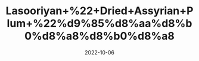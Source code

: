 ---
title: 'Lasooriyan+%22+Dried+Assyrian+Plum+%22%d9%85%d8%aa%d8%b0%d8%a8%d8%b0%d8%a8'
date: '2022-10-06' 
metatag: '' 
inventory: '0' 
draft: false 
# meta description 
shortDescripton: 'It+is+good+for+people+whose+constitution+might+have+a+tendency+to+go+baldy.+In+addition+to+fruit%2c+Assyrian+plum+bark+and+roots+are+also+very+effective+as+a+local+remedy+against+cough%2c+cold+and+various+other+ailments+connected+with+indigestion+and+throat+problems.'
description: 'Herb'
longdescription: ''
featured: True
# product Price
price: '40.0'
# Product Short Description
shortDescription: 'It+is+good+for+people+whose+constitution+might+have+a+tendency+to+go+baldy.+In+addition+to+fruit%2c+Assyrian+plum+bark+and+roots+are+also+very+effective+as+a+local+remedy+against+cough%2c+cold+and+various+other+ailments+connected+with+indigestion+and+throat+problems.'
productID: '3F75808E-1527-ED11-9968-005056B3A416'
type: 'products'
category: 'Herb' 
thumnailproduct: 'https://eraconnect.blob.core.windows.net/product-images/aminsaddiquidawakhana/3F75808E-1527-ED11-9968-005056B3A416.webp' 
images:
  - image: 'https://eraconnect.blob.core.windows.net/product-images/aminsaddiquidawakhana/3F75808E-1527-ED11-9968-005056B3A416.webp'  
Variants:
---